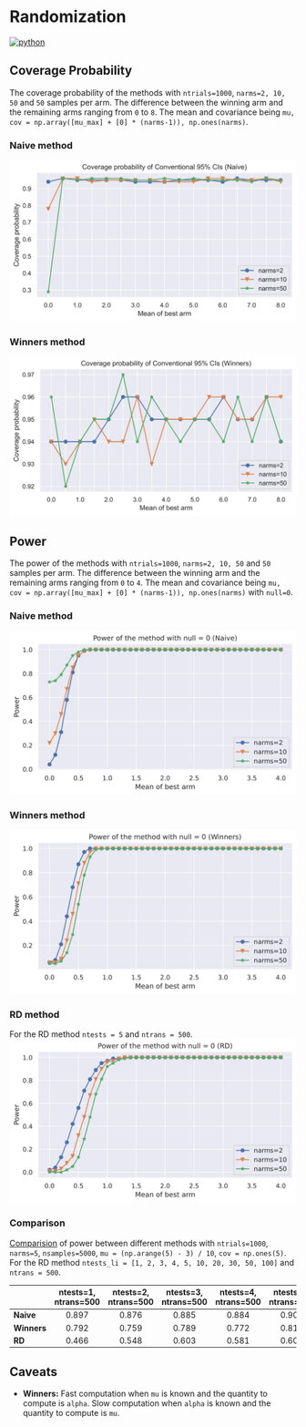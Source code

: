 # Randomization
<p>
    <a href="https://www.python.org/">
    <img src="https://img.shields.io/badge/python-v3-brightgreen.svg" alt="python"></a> &nbsp;
</p>


## Coverage Probability
The coverage probability of the methods with `ntrials=1000`, `narms=2, 10, 50` and `50` samples per arm. The difference between the winning arm and the remaining arms ranging from `0` to `8`. The mean and covariance being `mu, cov = np.array([mu_max] + [0] * (narms-1)), np.ones(narms)`.

### Naive method
![alt text](./__resources__/naive_coverage.jpg)

### Winners method
![alt text](./__resources__/winners_coverage.jpg)


## Power
The power of the methods with `ntrials=1000`, `narms=2, 10, 50` and `50` samples per arm. The difference between the winning arm and the remaining arms ranging from `0` to `4`. The mean and covariance being `mu, cov = np.array([mu_max] + [0] * (narms-1)), np.ones(narms)` with `null=0`. 

### Naive method
![alt text](./__resources__/naive_power.jpg)

### Winners method
![alt text](./__resources__/winners_power.jpg)

### RD method
For the RD method `ntests = 5` and `ntrans = 500`.
![alt text](./__resources__/rd_power.jpg)

### Comparison
<a href="./__results__/simulation" target="_blank">Comparision</a> of power between different methods with `ntrials=1000`, `narms=5`, `nsamples=5000`, `mu = (np.arange(5) - 3) / 10`, `cov = np.ones(5)`. For the RD method `ntests_li = [1, 2, 3, 4, 5, 10, 20, 30, 50, 100]` and `ntrans = 500`.

|             | ntests=1, ntrans=500 | ntests=2, ntrans=500 | ntests=3, ntrans=500 | ntests=4, ntrans=500 | ntests=5, ntrans=500 | ntests=10, ntrans=500 | ntests=20, ntrans=500 | ntests=30, ntrans=500 | ntests=50, ntrans=500 | ntests=100, ntrans=500 |
|-------------|:--------------------:|:--------------------:|:--------------------:|:--------------------:|:--------------------:|:---------------------:|:---------------------:|:---------------------:|:---------------------:|:----------------------:|
| **Naive**   |        0.897         |        0.876         |        0.885         |        0.884         |        0.906         |         0.899         |         0.900         |         0.898         |         0.870         |         0.886          |
| **Winners** |        0.792         |        0.759         |        0.789         |        0.772         |        0.813         |         0.800         |         0.786         |         0.808         |         0.777         |         0.774          |
| **RD**      |        0.466         |        0.548         |        0.603         |        0.581         |        0.608         |         0.656         |         0.655         |         0.661         |         0.663         |         0.667          |


## Caveats
- **Winners:** Fast computation when `mu` is known and the quantity to compute is `alpha`. Slow computation when `alpha` is known and the quantity to compute is `mu`.
